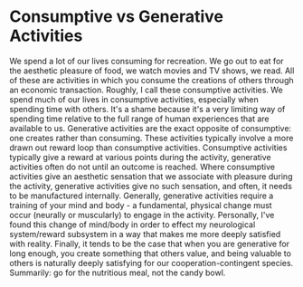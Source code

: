 # Consumptive vs Generative Activities

We spend a lot of our lives consuming for recreation. We go out to eat for the aesthetic pleasure of food, we watch movies and TV shows, we read. All of these are activities in which you consume the creations of others through an economic transaction. Roughly, I call these consumptive activities. 
We spend much of our lives in consumptive activities, especially when spending time with others. It's a shame because it's a very limiting way of spending time relative to the full range of human experiences that are available to us. 
Generative activities are the exact opposite of consumptive: one creates rather than consuming. These activities typically involve a more drawn out reward loop than consumptive activities. Consumptive activities typically give a reward at various points during the activity, generative activities often do not until an outcome is reached. Where consumptive activities give an aesthetic sensation that we associate with pleasure during the activity, generative activities give no such sensation, and often, it needs to be manufactured internally. 
Generally, generative activities require a training of your mind and body - a fundamental, physical change must occur (neurally or muscularly) to engage in the activity. Personally, I've found this change of mind/body in order to effect my neurological system/reward subsystem in a way that makes me more deeply satisfied with reality. 
Finally, it tends to be the case that when you are generative for long enough, you create something that others value, and being valuable to others is naturally deeply satisfying for our cooperation-contingent species. 
Summarily: go for the nutritious meal, not the candy bowl.
